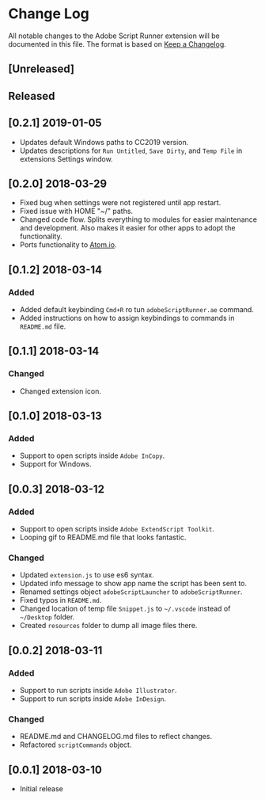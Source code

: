 # Change Log

All notable changes to the Adobe Script Runner extension will be documented in this file. The format is based on [Keep a Changelog](http://keepachangelog.com/en/1.0.0/).

## [Unreleased]

## Released

## [0.2.1] 2019-01-05

- Updates default Windows paths to CC2019 version.
- Updates descriptions for `Run Untitled`, `Save Dirty`, and `Temp File` in extensions Settings window.

## [0.2.0] 2018-03-29

- Fixed bug when settings were not registered until app restart.
- Fixed issue with HOME "~/" paths.
- Changed code flow. Splits everything to modules for easier maintenance and development. Also makes it easier for other apps to adopt the functionality.
- Ports functionality to [Atom.io](https://atom.io/packages/adobe-script-runner).

## [0.1.2] 2018-03-14

### Added

- Added default keybinding `Cmd+R` ro tun `adobeScriptRunner.ae` command.
- Added instructions on how to assign keybindings to commands in `README.md` file.

## [0.1.1] 2018-03-14

### Changed

- Changed extension icon.

## [0.1.0] 2018-03-13

### Added

- Support to open scripts inside `Adobe InCopy`.
- Support for Windows.

## [0.0.3] 2018-03-12

### Added

- Support to open scripts inside `Adobe ExtendScript Toolkit`.
- Looping gif to README.md file that looks fantastic.
 
### Changed

- Updated `extension.js` to use es6 syntax.
- Updated info message to show app name the script has been sent to.
- Renamed settings object `adobeScriptLauncher` to `adobeScriptRunner`.
- Fixed typos in `README.md`.
- Changed location of temp file `Snippet.js` to `~/.vscode` instead of `~/Desktop` folder.
- Created `resources` folder to dump all image files there.

## [0.0.2] 2018-03-11

### Added

- Support to run scripts inside `Adobe Illustrator`.
- Support to run scripts inside `Adobe InDesign`.

### Changed

- README.md and CHANGELOG.md files to reflect changes.
- Refactored `scriptCommands` object.

## [0.0.1] 2018-03-10

- Initial release
